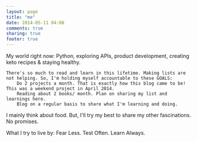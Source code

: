 ```yaml
---
layout: page
title: "me"
date: 2014-05-11 04:08
comments: true
sharing: true
footer: true
---
```

My world right now: Python, exploring APIs, product development, creating keto recipes & staying healthy. 
    
    There's so much to read and learn in this lifetime. Making lists are not helping. So, I'm holding myself accountable to these GOALS: 
        Do 2 projects a month. That is exactly how this blog came to be! This was a weekend project in April 2014.
        Reading about 2 books/ month. Plan on sharing my list and learnings here.
        Blog on a regular basis to share what I'm learning and doing.

I mainly think about food. But, I'll try my best to share my other fascinations. No promises.
  
What I try to live by: Fear Less. Test Often. Learn Always.